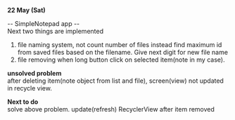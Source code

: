**22 May (Sat)**  

-- SimpleNotepad app --  
Next two things are implemented
1. file naming system, not count number of files instead find maximum id from saved files based on the filename. Give next digit for new file name
2. file removing when long button click on selected item(note in my case).

**unsolved problem**  
after deleting item(note object from list and file), screen(view) not updated in recycle view.


**Next to do**  
solve above problem. update(refresh) RecyclerView after item removed
